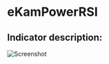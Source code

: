 # eKamPowerRSI #
## Indicator description: ##


![Screenshot](/../master/ScreenShots/eKamPowerRSI_Ind.jpg?raw=true "eKamPowerRSI")
